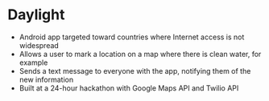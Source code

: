 # Daylight
* Android app targeted toward countries where Internet access is not widespread
* Allows a user to mark a location on a map where there is clean water, for example
* Sends a text message to everyone with the app, notifying them of the new information
* Built at a 24-hour hackathon with Google Maps API and Twilio API
